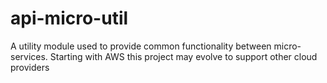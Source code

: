 # api-micro-util
A utility module used to provide common functionality between micro-services. Starting with AWS this project may evolve to support other cloud providers

